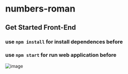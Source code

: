 # numbers-roman

## Get Started Front-End
### use `npm install` for install dependences before
### use `npm start` for run web application before

![image](https://github.com/user-attachments/assets/d363fe01-5bec-4e01-bd96-2df7f769be48)
